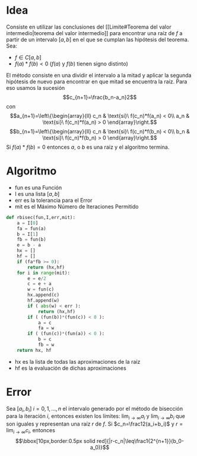 # Idea
Consiste en utilizar las conclusiones del [[Limite#Teorema del valor intermedio|teorema del valor intermedio]] para encontrar una raíz de $f$ a partir de un intervalo $[a,b]$ en el que se cumplan las hipótesis del teorema.
Sea:
- $f\in C[a,b]$
- $f(a)*f(b)<0$ ($f(a)$ y $f(b)$ tienen signo distinto)

El método consiste en una dividir el intervalo a la mitad y aplicar la segunda hipótesis de nuevo para encontrar en que mitad se encuentra la raíz. Para eso usamos la sucesión
$$c_{n+1}=\frac{b_n-a_n}2$$
con $$a_{n+1}=\left\{\begin{array}{ll}
c_n & \text{si}\ f(c_n)*f(a_n) < 0\\
a_n & \text{si}\ f(c_n)*f(a_n) > 0
\end{array}\right.$$
$$b_{n+1}=\left\{\begin{array}{ll}
c_n & \text{si}\ f(c_n)*f(b_n) < 0\\
b_n & \text{si}\ f(c_n)*f(b_n) > 0
\end{array}\right.$$
Si $f(a)*f(b)=0$ entonces $a$, o $b$ es una raiz y el algoritmo termina.

# Algoritmo
- fun es una Función 
- I es una lista $[a,b]$
- err es la tolerancia para el Error
- mit es el Máximo Número de Iteraciones Permitido
 
``` Python
def rbisec(fun,I,err,mit):
    a = I[0]
    fa = fun(a)
    b = I[1]
    fb = fun(b)
    e = b - a
    hx = []
    hf = []
    if (fa*fb >= 0): 
        return (hx,hf)
    for i in range(mit):
        e = e/2
        c = e + a
        w = fun(c)
        hx.append(c)
        hf.append(w)
        if ( abs(w) < err ): 
            return (hx,hf)
        if ( (fun(b))*(fun(c)) < 0 ):
            a = c
            fa = w
        if ( (fun(c))*(fun(a)) < 0 ):            
            b = c
            fb = w
    return hx, hf
```
- hx es la lista de todas las aproximaciones de la raíz
- hf es la evaluación de dichas aproximaciones

# Error
Sea $[a_i,b_i]\ i = 0, 1, \dots, n$ el intervalo generado por el método de bisección para la iteración $i$, entonces existen los límites: $\lim_{i\to\infty}a_i$ y $\lim_{i\to\infty}b_i$ que son iguales y representan una raíz $r$ de $f$. Si $c_n=\frac12(a_i+b_i)$ y $r=\lim_{i\to\infty}c_i$, entonces 
$$\bbox[10px,border:0.5px solid red]{|r-c_n|\leq\frac1{2^{n+1}}(b_0-a_0)}$$




